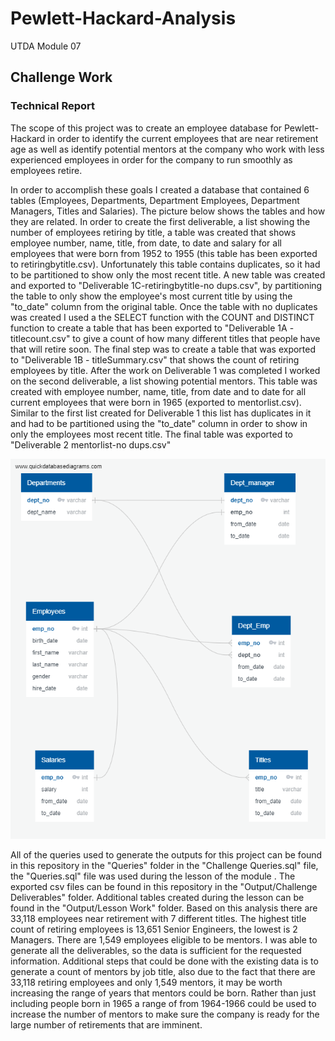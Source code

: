 # Pewlett-Hackard-Analysis

UTDA Module 07

## Challenge Work

### Technical Report

The scope of this project was to create an employee database for Pewlett-Hackard in order to identify the current employees that are near retirement age as well as identify potential mentors at the company who work with less experienced employees in order for the company to run smoothly as employees retire.  

In order to accomplish these goals I created a database that contained 6 tables (Employees, Departments, Department Employees, Department Managers, Titles and Salaries).  The picture below shows the tables and how they are related.  In order to create the first deliverable, a list showing the number of employees retiring by title, a table was created that shows employee number, name, title, from date, to date and salary for all employees that were born from 1952 to 1955 (this table has been exported to retiringbytitle.csv).  Unfortunately this table contains duplicates, so it had to be partitioned to show only the most recent title.  A new table was created and exported to "Deliverable 1C-retiringbytitle-no dups.csv", by partitioning the table to only show the employee's most current title by using the "to_date" column from the original table.  Once the table with no duplicates was created I used a the SELECT function with the COUNT and DISTINCT function to create a table that has been exported to "Deliverable 1A - titlecount.csv" to give a count of how many different titles that people have that will retire soon.  The final step was to create a table that was exported to "Deliverable 1B - titleSummary.csv" that shows the count of retiring employees by title.  After the work on Deliverable 1 was completed I worked on the second deliverable, a list showing potential mentors.  This table was created with employee number, name, title, from date and to date for all current employees that were born in 1965 (exported to mentorlist.csv).  Similar to the first list created for Deliverable 1 this list has duplicates in it and had to be partitioned using the "to_date" column in order to show in only the employees most recent title.  The final table was exported to "Deliverable 2 mentorlist-no dups.csv"

![ERD](EmployeeDB.png)

All of the queries used to generate the outputs for this project can be found in this repository in the "Queries" folder in the "Challenge Queries.sql" file, the "Queries.sql" file was used during the lesson of the module . The exported csv files can be found in this repository in the "Output/Challenge Deliverables" folder.  Additional tables created during the lesson can be found in the "Output/Lesson Work" folder.  Based on this analysis there are 33,118 employees near retirement with 7 different titles. The highest title count of retiring employees is 13,651 Senior Engineers, the lowest is 2 Managers.  There are 1,549 employees eligible to be mentors. I was able to generate all the deliverables, so the data is sufficient for the requested information.  Additional steps that could be done with the existing data is to generate a count of mentors by job title, also due to the fact that there are 33,118 retiring employees and only 1,549 mentors, it may be worth increasing the range of years that mentors could be born.  Rather than just including people born in 1965 a range of from 1964-1966 could be used to increase the number of mentors to make sure the company is ready for the large number of retirements that are imminent.
